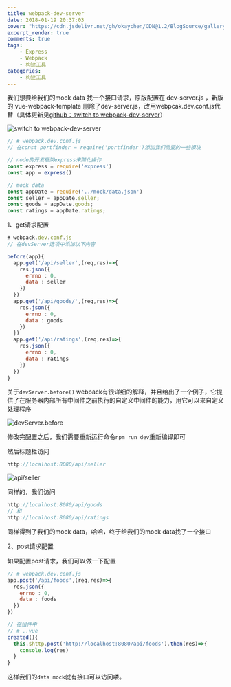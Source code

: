 ```yaml
---
title: webpack-dev-server
date: 2018-01-19 20:37:03
cover: "https://cdn.jsdelivr.net/gh/okaychen/CDN@1.2/BlogSource/gallery/thumb_002.jpg"
excerpt_render: true  
comments: true
tags:  
    - Express 
    - Webpack
    - 构建工具
categories:
    - 构建工具
---
```


我们想要给我们的mock data 找一个接口请求，原版配置在 dev-server.js ，新版的 vue-webpack-template 删除了dev-server.js，改用webpcak.dev.conf.js代替（具体更新见[github：switch to webpack-dev-server](https://github.com/vuejs-templates/webpack/pull/975)）

![switch to webpack-dev-server](https://cdn.jsdelivr.net/gh/okaychen/CDN@2.2/BlogSource/images/vuecli1.png)
<!-- more -->
```js
// # webpack.dev.conf.js
// 在const portfinder = require('portfinder')添加我们需要的一些模块

// node的开发框架express来简化操作
const express = require('express')
const app = express()

// mock data
const appDate = require('../mock/data.json')
const seller = appDate.seller;
const goods = appDate.goods;
const ratings = appDate.ratings;
```

1、get请求配置
```js
# webpack.dev.conf.js
// 在devServer选项中添加以下内容

before(app){
  app.get('/api/seller',(req,res)=>{
    res.json({
      errno : 0,
      data : seller
    })
  })
  app.get('/api/goods/',(req,res)=>{
    res.json({
      errno : 0,
      data : goods
    })
  })
  app.get('/api/ratings',(req,res)=>{
    res.json({
      errno : 0,
      data : ratings
    })
  })
}

```

关于`devServer.before()` webpack有很详细的解释，并且给出了一个例子，它提供了在服务器内部所有中间件之前执行的自定义中间件的能力，用它可以来自定义处理程序

![devServer.before](https://cdn.jsdelivr.net/gh/okaychen/CDN@2.2/BlogSource/images/webpack1.png)


修改完配置之后，我们需要重新运行命令`npm run dev`重新编译即可

然后标题栏访问
```js
http://localhost:8080/api/seller
```

![api/seller](https://cdn.jsdelivr.net/gh/okaychen/CDN@2.2/BlogSource/images/vuecli-json1.png)

同样的，我们访问
```js
http://localhost:8080/api/goods
// 和
http://localhost:8080/api/ratings
```
同样得到了我们的mock data，哈哈，终于给我们的mock data找了一个接口

2、post请求配置

如果配置post请求，我们可以做一下配置
```js
// # webpack.dev.conf.js
app.post('/api/foods',(req,res)=>{
  res.json({
    errno : 0,
    data : foods
  })
})

// 在组件中
// # ..vue
created(){
  this.$http.post('http://localhost:8080/api/foods').then(res)=>{
    console.log(res)
  }
}
```

这样我们的`data mock`就有接口可以访问喽。